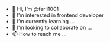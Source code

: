 - 👋 Hi, I’m @farli1001
- 👀 I’m interested in frontend developer
- 🌱 I’m currently learning ...
- 💞️ I’m looking to collaborate on ...
- 📫 How to reach me ...

<!---
farli1001/farli1001 is a ✨ special ✨ repository because its `README.md` (this file) appears on your GitHub profile.
You can click the Preview link to take a look at your changes.
--->
